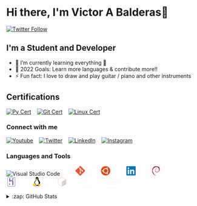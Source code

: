 # Hi there, I'm Victor A Balderas👋
<!-- 
[![YouTube Channel Subscribers](https://img.shields.io/youtube/channel/subscribers/UCl-kp7DBD2Q5l6WEYrb2_OQ?style=for-the-badge&logo=youtube&logoColor=FF0000&color=FF0000)][youtube]
-->
[![Twitter Follow](https://img.shields.io/twitter/follow/Dr_Balders?color=1DA1F2&logo=twitter&logoColor=1DA1F2&style=for-the-badge)][follow]

## I'm a Student and  Developer

- 🌱 I’m currently learning everything 🤣
- 🥅 2022 Goals: Learn more languages & contribute more!!
- ⚡ Fun fact: I love to draw and play guitar / piano and other instruments

## Certifications

[![Py Cert](https://img.shields.io/badge/Python%20Certificate-FFD700?style=for-the-badge)](https://app.testdome.com/cert/f4c4009c4f1e41a29269b76e451049f0)
&nbsp;&nbsp;
[![Git Cert](https://img.shields.io/badge/Git%20Certificate-FFD700?style=for-the-badge)](https://app.testdome.com/cert/46835649877e4f829483d6cc95931645)
&nbsp;&nbsp;
[![Linux Cert](https://img.shields.io/badge/Linux%20Certificate-FFD700?style=for-the-badge)](https://app.testdome.com/cert/3e2b9eba1cfc4978bb9556bb444b7362)

### Connect with me

[![Youtube](https://img.shields.io/badge/YouTube-FF0000?style=for-the-badge&logo=youtube&logoColor=white)](https://youtube.com/channel/UCl-kp7DBD2Q5l6WEYrb2_OQ)
&nbsp;&nbsp;
[![Twitter](https://img.shields.io/badge/Twitter-1DA1F2?style=for-the-badge&logo=twitter&logoColor=white)](https://twitter.com/Dr_Balders)
&nbsp;&nbsp;
[![LinkedIn](https://img.shields.io/badge/LinkedIn-0077B5?style=for-the-badge&logo=linkedin&logoColor=white)](https://linkedin.com/in/victor-balderas)
&nbsp;&nbsp;
[![Instagram](https://img.shields.io/badge/Instagram-E4405F?style=for-the-badge&logo=instagram&logoColor=white)](https://instagram.com/victorbalderas1/)

### Languages and Tools

<p align="left" style="padding-right:25px;" >
  <img alt="Visual Studio Code" style="padding-right:25px;"  width="26px" src="https://cdn.jsdelivr.net/gh/devicons/devicon/icons/vscode/vscode-original.svg" />
  &nbsp;&nbsp;

  <img alt="Git" style="padding-right:25px;"  width="26px" src="https://raw.githubusercontent.com/devicons/devicon/2ae2a900d2f041da66e950e4d48052658d850630/icons/git/git-original.svg" />
  &nbsp;&nbsp;

  <img alt="Ubuntu" style="padding-right:25px;"  width="26px" src="https://raw.githubusercontent.com/devicons/devicon/2ae2a900d2f041da66e950e4d48052658d850630/icons/ubuntu/ubuntu-plain.svg" />
  &nbsp;&nbsp;

  <img alt="LinkedIn" style="padding-right:25px;"  width="26px" src="https://raw.githubusercontent.com/devicons/devicon/2ae2a900d2f041da66e950e4d48052658d850630/icons/linkedin/linkedin-original.svg" />
  &nbsp;&nbsp;

  <img alt="Debian" style="padding-right:25px;"  width="26px" src="https://raw.githubusercontent.com/devicons/devicon/2ae2a900d2f041da66e950e4d48052658d850630/icons/debian/debian-original.svg" />
  &nbsp;&nbsp;

  <img alt="Heroku" style="padding-right:25px;"  width="26px" src="https://raw.githubusercontent.com/devicons/devicon/2ae2a900d2f041da66e950e4d48052658d850630/icons/heroku/heroku-original.svg" />
  &nbsp;&nbsp;

  <img alt="Linux" style="padding-right:25px;"  width="26px" src="https://raw.githubusercontent.com/devicons/devicon/2ae2a900d2f041da66e950e4d48052658d850630/icons/linux/linux-original.svg" />
  &nbsp;&nbsp;

  <img alt="Bash" style="padding-right:25px;"  width="26px" src="img/bash-light.png" />
  &nbsp;&nbsp;

  <img alt="GitHub" style="padding-right:25px;"  width="26px" src="img/github-dark.svg" />
  &nbsp;&nbsp;

  <img alt="MarkDown"  style="padding-right:25px;" width="26px" src="img/markdown-light.png" />
  &nbsp;&nbsp;
</p>

<details>
  <summary>:zap: GitHub Stats</summary>
    <p align="left">
      <img alt="Vbalder7's GitHub Stats" src="https://github-readme-stats.vercel.app/api?username=Vbalder7&show_icons=true&hide_border=false&theme=algolia&count_private=true" />
      <img alt="Vbalder7's Top Languages" src="https://github-readme-stats.vercel.app/api/top-langs/?username=Vbalder7&langs_count=8&layout=compact&theme=algolia"/>
    </p>

</details>

[follow]: https://twitter.com/intent/follow?original_referer=https%3A%2F%2Fgithub.com%2FVbalder7&screen_name=Dr_Balders
[twitter]: https://twitter.com/Dr_Balders
[youtube]: https://youtube.com/channel/UCl-kp7DBD2Q5l6WEYrb2_OQ
[instagram]: https://instagram.com/victorbalderas1/
[linkedin]: https://linkedin.com/in/victor-balderas
